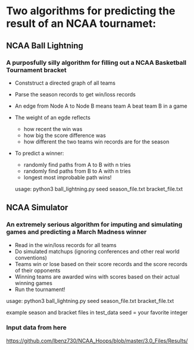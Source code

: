 # Two algorithms for predicting the result of an NCAA tournamet:

## NCAA Ball Lightning
### A purposfully silly algorithm for filling out a NCAA Basketball Tournament bracket

* Conststruct a directed graph of all teams
* Parse the season records to get win/loss records
* An edge from Node A to Node B means team A beat team B in a game
* The weight of an egde reflects
  * how recent the win was
  * how big the score difference was
  * how different the two teams win records are for the season
* To predict a winner: 
  * randomly find paths from A to B with n tries
  * randomly find paths from B to A with n tries
  * longest most improbable path wins!

  usage: python3 ball_lightning.py seed season_file.txt bracket_file.txt

## NCAA Simulator
### An extremely serious algorithm for imputing and simulating games and predicting a March Madness winner

* Read in the win/loss records for all teams
* Do simulated matchups (ignoring conferences and other real world conventions)
* Teams win or lose based on their score records and the score records of their opponents
* Winning teams are awarded wins with scores based on their actual winning games
* Run the tournament!

usage: python3 ball_lightning.py seed season_file.txt bracket_file.txt

example season and bracket files in test_data
seed = your favorite integer


### Input data from here
https://github.com/lbenz730/NCAA_Hoops/blob/master/3.0_Files/Results/

